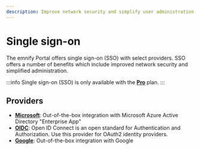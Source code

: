 ```yaml
---
description: Improve network security and simplify user administration
---
```


# Single sign-on

The emnify Portal offers single sign-on (SSO) with select providers.
SSO offers a number of benefits which include improved network security and simplified administration.

:::info
Single sign-on (SSO) is only available with the [**Pro**](https://portal.emnify.com/organisation-settings/subscription) plan.
:::

## Providers

- [**Microsoft**](https://portal.emnify.com/organisation-settings/federation/new/microsoft): Out-of-the-box integration with Microsoft Azure Active Directory "Enterprise App"
- [**OIDC**](https://portal.emnify.com/organisation-settings/federation/new/oidc): Open ID Connect is an open standard for Authentication and Authorization. Use this provider for OAuth2 identity providers.
- [**Google**](https://portal.emnify.com/organisation-settings/federation/new/google): Out-of-the-box integration with Google
